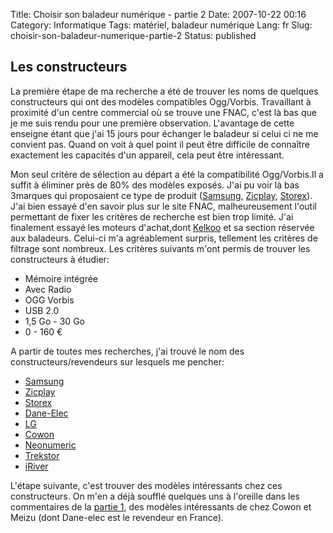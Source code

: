 Title: Choisir son baladeur numérique - partie 2
Date: 2007-10-22 00:16
Category: Informatique
Tags: matériel, baladeur numérique
Lang: fr
Slug: choisir-son-baladeur-numerique-partie-2
Status: published

Les constructeurs
-----------------

La première étape de ma recherche a été de trouver les noms de quelques
constructeurs qui ont des modèles compatibles Ogg/Vorbis. Travaillant à
proximité d'un centre commercial où se trouve une FNAC, c'est là bas que je me
suis rendu pour une première observation. L'avantage de cette enseigne étant
que j'ai 15 jours pour échanger le baladeur si celui ci ne me convient pas.
Quand on voit à quel point il peut être difficile de connaître exactement les
capacités d'un appareil, cela peut être intéressant.

Mon seul critère de sélection au départ a été la compatibilité Ogg/Vorbis.Il a
suffit à éliminer près de 80% des modèles exposés. J'ai pu voir là bas 3marques
qui proposaient ce type de produit ([Samsung](http://www.samsung.com/fr/),
[Zicplay](http://www.zicplay.com/), [Storex](http://www.storex.fr)). J'ai bien
essayé d'en savoir plus sur le site FNAC, malheureusement l'outil permettant de
fixer les critères de recherche est bien trop limité. J'ai finalement essayé
les moteurs d'achat,dont [Kelkoo](http://www.kelkoo.fr) et sa section réservée
aux baladeurs. Celui-ci m'a agréablement surpris, tellement les critères de
filtrage sont nombreux. Les critères suivants m'ont permis de trouver les
constructeurs à étudier:

-   Mémoire intégrée
-   Avec Radio
-   OGG Vorbis
-   USB 2.0
-   1,5 Go - 30 Go
-   0 - 160 €

A partir de toutes mes recherches, j'ai trouvé le nom des constructeurs/revendeurs sur lesquels me pencher:

-   [Samsung](http://www.samsung.fr)
-   [Zicplay](http://www.zicplay.com)
-   [Storex](http://www.storex.fr)
-   [Dane-Elec](http://www.dane-elec.fr/)
-   [LG](http://fr.lge.com)
-   [Cowon](http://www.cowonamerica.com/)
-   [Neonumeric](http://www.neonumeric.com)
-   [Trekstor](http://www.trekstor.de)
-   [iRiver](http://www.iriver.com/)

L'étape suivante, c'est trouver des modèles intéressants chez ces
constructeurs. On m'en a déjà soufflé quelques uns à l'oreille dans les
commentaires de la [partie
1](/post/2007/10/12/Choisir-son-baladeur-numerique-compatible-Linux-et-Ogg/Vorbis),
des modèles intéressants de chez Cowon et Meizu (dont Dane-elec est le
revendeur en France).

